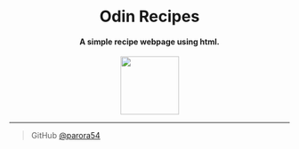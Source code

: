 
<h1 align="center">
  <br>
  Odin Recipes
  <br>
</h1>

<h4 align="center">A simple recipe webpage using html.</h4>

<p align="center">
  <a href="https://www.theodinproject.com/about" target="_blank" rel="noopener noreferrer">
    <img src="https://www.theodinproject.com/mstile-310x310.png" height="105" width="105">
  </a>
</p>

---

> GitHub [@parora54](https://github.com/parora54)

